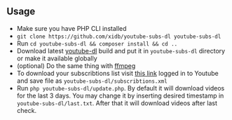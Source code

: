 ## Usage

* Make sure you have PHP CLI installed 
* `git clone https://github.com/xidb/youtube-subs-dl youtube-subs-dl`
* Run `cd youtube-subs-dl && composer install && cd ..` 
* Download latest <a href="https://rg3.github.io/youtube-dl/">youtube-dl</a> build and put it in `youtube-subs-dl` directory or make it available globally
* (optional) Do the same thing with <a href="https://www.ffmpeg.org/download.html">ffmpeg</a>
* To download your subscribtions list visit <a href="https://www.youtube.com/subscription_manager?action_takeout=1">this link</a> logged in to Youtube and save file as `youtube-subs-dl/subscribtions.xml`
* Run `php youtube-subs-dl/update.php`. By default it will download videos for the last 3 days. You may change it by inserting desired timestamp in `youtube-subs-dl/last.txt`. After that it will download videos after last check.
